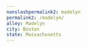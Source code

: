 ```yaml
---
﻿nonslashpermalink2: madelyn
permalink2: /madelyn/
alley: Madelyn
city: Boston
state: Massachusetts
---
```

